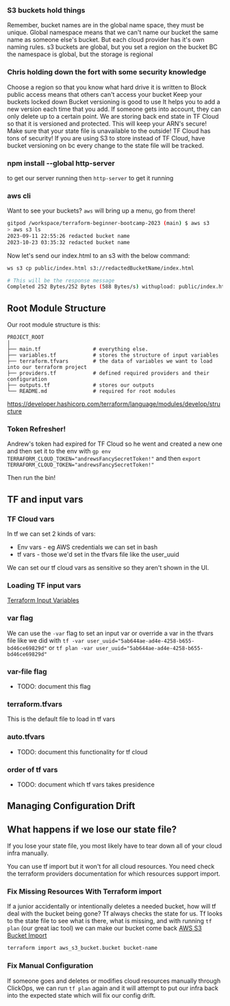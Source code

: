 ### S3 buckets hold things

Remember, bucket names are in the global name space, they must be unique.
Global namespace means that we can't name our bucket the same name as someone else's bucket. But each cloud provider has it's own naming rules.
s3 buckets are global, but you set a region on the bucket
BC the namespace is global, but the storage is regional

### Chris holding down the fort with some security knowledge

Choose a region so that you know what hard drive it is written to
Block public access means that others can't access your bucket
Keep your buckets locked down
Bucket versioning is good to use
It helps you to add a new version each time that you add.
If someone gets into account, they can only delete up to a certain point.
We are storing back end state in TF Cloud so that it is versioned and protected.
This will keep your ARN's secure!
Make sure that your state file is unavailable to the outside!
TF Cloud has tons of security! If you are using S3 to store instead of TF Cloud, have bucket versioning on bc every change to the state file will be tracked.

### npm install --global http-server

to get our server running
then `http-server` to get it running

### aws cli

Want to see your buckets?
`aws` will bring up a menu, go from there!

```sh
gitpod /workspace/terraform-beginner-bootcamp-2023 (main) $ aws s3
> aws s3 ls
2023-09-11 22:55:26 redacted bucket name
2023-10-23 03:35:32 redacted bucket name

```

Now let's send our index.html to an s3 with the below command:

```sh
ws s3 cp public/index.html s3://redactedBucketName/index.html

# This will be the response message
Completed 252 Bytes/252 Bytes (588 Bytes/s) withupload: public/index.html to s3://redactedBucketName/index.html
```

## Root Module Structure

Our root module structure is this:

```
PROJECT_ROOT
│
├── main.tf                 # everything else.
├── variables.tf            # stores the structure of input variables
├── terraform.tfvars        # the data of variables we want to load into our terraform project
├── providers.tf            # defined required providers and their configuration
├── outputs.tf              # stores our outputs
└── README.md               # required for root modules
```

https://developer.hashicorp.com/terraform/language/modules/develop/structure


### Token Refresher!
Andrew's token had expired for TF Cloud so he went and created a new one and then set it to the env with 
`gp env TERRAFORM_CLOUD_TOKEN="andrewsFancySecretToken!"`
 and then `export TERRAFORM_CLOUD_TOKEN="andrewsFancySecretToken!"`

Then run the bin!
## TF and input vars
### TF Cloud vars
In tf we can set 2 kinds of vars:
- Env vars - eg AWS credentials we can set in bash
- tf vars - those we'd set in the tfvars file like the user_uuid

We can set our tf cloud vars as sensitive so they aren't shown in the UI.

### Loading TF input vars 

[Terraform Input Variables](https://developer.hashicorp.com/terraform/language/values/variables)
### var flag
We can use the `-var` flag to set an input var or override a var in the tfvars file like we did with `tf -var user_uuid="5ab644ae-ad4e-4258-b655-bd46ce69829d"`
or `tf plan -var user_uuid="5ab644ae-ad4e-4258-b655-bd46ce69829d"`

### var-file flag
- TODO: document this flag

### terraform.tfvars
This is the default file to load in tf vars

### auto.tfvars
- TODO: document this functionality for tf cloud

### order of tf vars
- TODO: document which tf vars takes presidence

## Managing Configuration Drift

## What happens if we lose our state file?
If you lose your state file, you most likely have to tear down all of your cloud infra manually.

You can use tf import but it won't for all cloud resources. You need check the terraform providers documentation for which resources support import.

### Fix Missing Resources With Terraform import
If a junior accidentally or intentionally deletes a needed bucket, how will tf deal with the bucket being gone?
Tf always checks the state for us. Tf looks to the state file to see what is there, what is missing, and with running `tf plan` (our great iac tool) we can make our bucket come back
[AWS S3 Bucket Import ](https://registry.terraform.io/providers/hashicorp/aws/latest/docs/resources/s3_bucket#import)

```sh
terraform import aws_s3_bucket.bucket bucket-name
```


### Fix Manual Configuration
If someone goes and deletes or modifies cloud resources manually through ClickOps, we can run `tf plan` again and it will attempt to put our infra back into the expected state which will fix our config drift. 

